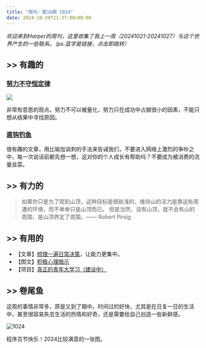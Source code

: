 ```yaml
---
title: "周刊｜第16期 1024"
date: 2024-10-28T21:37:00+08:00
---
```


*欢迎来到Harper的周刊，这里收集了我上一周（20241021-20241027）与这个世界产生的一些联系。（ps.蓝字是链接，点击即跳转）*

## >> 有趣的

### [努力不守恒定律](https://www.icebeer.top/%e5%8a%aa%e5%8a%9b%e4%b8%8d%e5%ae%88%e6%81%92%e5%ae%9a%e5%be%8b/)

![](https://www.icebeer.top/wp-content/uploads/2024/10/p1.png)

非常有意思的观点。努力不可以被量化，努力只在成功中占据很小的因素，不能只想从结果中寻找原因。

### [直钩钓鱼](https://mp.weixin.qq.com/s?__biz=MjM5MjAzODU2MA==&mid=2652801206&idx=1&sn=d145f3b5a179ee109c275fd07c0b58b0&chksm=bca09f141962fd503753b84fa950890dffad7e166a147b8046b3ef3583c1c7e193eeef56f370&scene=0#rd)

很有趣的文章，用比喻加讽刺的手法来告诫我们，不要进入网络上激烈的争吵之中，每一次说话前都先想一想，这对你的个人成长有帮助吗？不要成为被消费的流量韭菜。

## >> 有力的

>如果你只是为了爬到山顶，这种目标是很肤浅的，维持山的活力是靠这些周遭的环境，而不单单只是山顶而已。  但是当然，没有山顶，就不会有山的周围，是山顶界定了周围。—— Robert Pirsig  

## >> 有用的

- 【文章】[梳理一遍日常决策](https://web.okjike.com/originalPost/67105caa86a326b13b02e0de)，让能力更集中。
- 【图文】[积极心理暗示](https://web.okjike.com/originalPost/67160ce31102819b8891f1e6)
- 【项目】[真正的青年大学习（建设中）](https://github.com/Ac-Wiki/AcWiKi)

## >> 卷尾鱼

这周的事情非常多，原是又到了期中。时间过的好快，尤其是在日复一日的生活中，甚至很容易失去生活的热情和好奇，还是需要给自己创造一些新鲜感。

![1024](https://ad0e046.webp.li/1024.jpg)

程序员节快乐！2024比较满意的一张图。